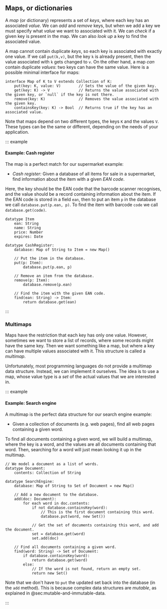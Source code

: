 
## Maps, or dictionaries

A *map* (or dictionary) represents a set of *keys*, where each key has an associated
*value*. We can *add* and *remove* keys, but when we add a key we must
specify what *value* we want to associated with it. We can *check* if a
given key is present in the map. We can also *look up* a key to find the
associated value.

A map cannot contain duplicate *keys*, so each key is associated with
exactly one value. If we call `put(k,v)`, but the key `k` is already
present, then the value associated with `k` gets changed to `v`. On the
other hand, a map *can* contain duplicate *values*: two keys can have
the same value.
Here is a possible minimal interface for maps:

    interface Map of K to V extends Collection of K:
        put(key: K, value: V)        // Sets the value of the given key.
        get(key: K) -> V             // Returns the value associated with the given key, or `null` if the key is not there.
        remove(key: K)               // Removes the value associated with the given key.
        containsKey(key: K) -> Bool  // Returns true if the key has an associated value.

Note that maps depend on two different types, the keys `K` and the values `V`.
These types can be the same or different, depending on the needs of your application.

::: example
#### Example: Cash register

The map is a perfect match for our supermarket example:

-   *Cash register:* Given a database of all items for sale in a supermarket, find information about the item with a given *EAN code*.

Here, the key should be the EAN code that the barcode scanner recognises, and the value should be a record containing information about the item.
If the EAN code is stored in a field `ean`, then to put an item `p` in the database we call `database.put(p.ean, p)`.
To find the item with barcode `code` we call `database.get(code)`.

    datatype Item
        ean: String
        name: String
        price: Number
        expires: Date

    datatype CashRegister:
        database: Map of String to Item = new Map()

        // Put the item in the database.
        put(p: Item):
            database.put(p.ean, p)

        // Remove an item from the database.
        remove(p: Item):
            database.remove(p.ean)

        // Find the item with the given EAN code.
        find(ean: String) -> Item:
            return database.get(ean)

:::

### Multimaps

Maps have the restriction that each key has only one value. However,
sometimes we want to store a list of records, where some records might
have the same key. Then we want something like a map, but where a key
can have multiple values associated with it. This structure is called a
*multimap*.

Unfortunately, most programming languages do not provide a multimap data
structure. Instead, we can implement it ourselves. The idea is to use a
map, whose value type is a *set* of the actual values that we are interested in.

::: example
#### Example: Search engine

A multimap is the perfect data structure for our search engine example:

- Given a collection of documents (e.g. web pages), find all web pages containing a given word.

To find all documents containing a given word, we will build a multimap,
where the key is a word, and the values are all documents containing
that word. Then, searching for a word will just mean looking it up in
the multimap.

    // We model a document as a list of words.
    datatype Document:
        contents: Collection of String

    datatype SearchEngine:
        database: Map of String to Set of Document = new Map()

        // Add a new document to the database.
        add(doc: Document):
            for each word in doc.contents:
                if not database.containsKey(word):
                    // This is the first document containing this word.
                    database.put(word, new Set())

                // Get the set of documents containing this word, and add the document.
                set = database.get(word)
                set.add(doc)

        // Find all documents containing a given word.
        find(word: String) -> Set of Document:
            if database.containsKey(word):
                return database.get(word)
            else:
                // If the word is not found, return an empty set.
                return new Set()

Note that we don't have to `put` the updated set back into the database (in the `add` method).
This is because complex data structures are *mutable*, as explained in @sec:mutable-and-immutable-data.

:::
